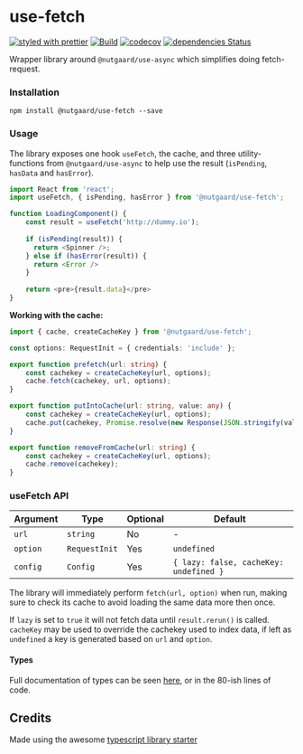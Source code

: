 # use-fetch

[![styled with prettier](https://img.shields.io/badge/styled_with-prettier-ff69b4.svg)](https://github.com/prettier/prettier)
[![Build](https://github.com/nutgaard/use-fetch/actions/workflows/master.yaml/badge.svg)](https://github.com/nutgaard/use-fetch/actions/workflows/master.yaml)
[![codecov](https://codecov.io/gh/nutgaard/use-fetch/branch/master/graph/badge.svg)](https://codecov.io/gh/nutgaard/use-fetch)
[![dependencies Status](https://david-dm.org/nutgaard/use-fetch/status.svg)](https://david-dm.org/nutgaard/use-fetch)

Wrapper library around `@nutgaard/use-async` which simplifies doing fetch-request. 

### Installation

```
npm install @nutgaard/use-fetch --save
```

### Usage
The library exposes one hook `useFetch`, the cache, and three utility-functions from `@nutgaard/use-async` to help use the result (`isPending`, `hasData` and `hasError`).

```typescript jsx
import React from 'react';
import useFetch, { isPending, hasError } from '@nutgaard/use-fetch';

function LoadingComponent() {
    const result = useFetch('http://dummy.io');
    
    if (isPending(result)) {
      return <Spinner />;
    } else if (hasError(result)) {
      return <Error />
    } 
    
    return <pre>{result.data}</pre>
}
```

**Working with the cache:**
```typescript jsx
import { cache, createCacheKey } from '@nutgaard/use-fetch';

const options: RequestInit = { credentials: 'include' };

export function prefetch(url: string) {
    const cachekey = createCacheKey(url, options);
    cache.fetch(cachekey, url, options);
}

export function putIntoCache(url: string, value: any) {
    const cachekey = createCacheKey(url, options);
    cache.put(cachekey, Promise.resolve(new Response(JSON.stringify(value))));
}

export function removeFromCache(url: string) {
    const cachekey = createCacheKey(url, options);
    cache.remove(cachekey);
}

```

### useFetch API

| Argument  | Type | Optional | Default |
| ------------- | ------------- | ------------- | ------------- |
| `url`  | `string` | No | - |
| `option`  | `RequestInit`  | Yes | `undefined` |
| `config`  | `Config`  | Yes | `{ lazy: false, cacheKey: undefined }` |

The library will immediately perform `fetch(url, option)` when run, making sure to check its cache to avoid 
loading the same data more then once. 

If `lazy` is set to `true` it will not fetch data until `result.rerun()` is called. 
`cacheKey` may be used to override the cachekey used to index data, if left as `undefined` a key is generated based on `url` and `option`.

#### Types
Full documentation of types can be seen [here](https://www.utgaard.xyz/use-fetch/), or in the 80-ish lines of code.

## Credits

Made using the awesome [typescript library starter](https://github.com/alexjoverm/typescript-library-starter) 
